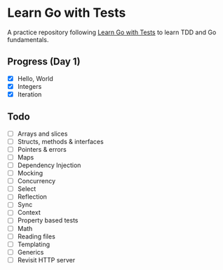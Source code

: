 # Learn Go with Tests

A practice repository following [Learn Go with Tests](https://quii.gitbook.io/learn-go-with-tests/) to learn TDD and Go fundamentals.

## Progress (Day 1)
- [x] Hello, World
- [x] Integers
- [x] Iteration

## Todo
- [ ] Arrays and slices
- [ ] Structs, methods & interfaces
- [ ] Pointers & errors
- [ ] Maps
- [ ] Dependency Injection
- [ ] Mocking
- [ ] Concurrency
- [ ] Select
- [ ] Reflection
- [ ] Sync
- [ ] Context
- [ ] Property based tests
- [ ] Math
- [ ] Reading files
- [ ] Templating
- [ ] Generics
- [ ] Revisit HTTP server
